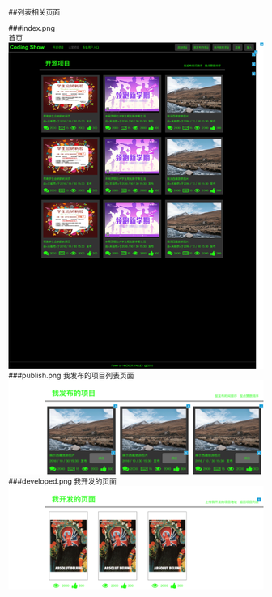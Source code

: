 ##列表相关页面

###index.png  
首页  
![index.png](./imgs/index.png)
###publish.png 
我发布的项目列表页面
![publish.png](./imgs/publish.png)
###developed.png 
我开发的页面
![developed.png](./imgs/developed.png)

